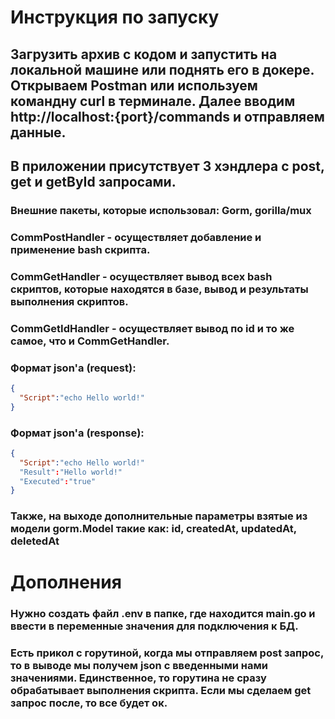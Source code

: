 # Инструкция по запуску
## Загрузить архив с кодом и запустить на локальной машине или поднять его в докере. Открываем Postman или используем командну curl в терминале. Далее вводим http://localhost:{port}/commands и отправляем данные. 

## В приложении присутствует 3 хэндлера с post, get и getById запросами. 
### Внешние пакеты, которые использовал: Gorm, gorilla/mux
### CommPostHandler - осуществляет добавление и применение bash скрипта.
### CommGetHandler - осуществляет вывод всех bash скриптов, которые находятся в базе, вывод и результаты выполнения скриптов.
### CommGetIdHandler - осуществляет вывод по id и то же самое, что и CommGetHandler.
### Формат json'а (request):
```json
{
  "Script":"echo Hello world!"
}
```
### Формат json'а (response):
```json
{
  "Script":"echo Hello world!"
  "Result":"Hello world!"
  "Executed":"true"
}
```
### Также, на выходе дополнительные параметры взятые из модели gorm.Model такие как: id, createdAt, updatedAt, deletedAt 
# Дополнения
### Нужно создать файл .env в папке, где находится main.go и ввести в переменные значения для подключения к БД. 
### Есть прикол с горутиной, когда мы отправляем post запрос, то в выводе мы получем json с введенными нами значениями. Единственное, то горутина не сразу обрабатывает выполнения скрипта. Если мы сделаем get запрос после, то все будет ок.
